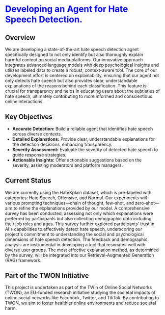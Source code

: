 <h1 style="color:blue;">Developing an Agent for Hate Speech Detection.</h1>


<h2>Overview</h2>
<p>We are developing a state-of-the-art hate speech detection agent specifically designed to not only identify but also thoroughly explain harmful content on social media platforms. Our innovative approach integrates advanced language models with deep psychological insights and utilizes labeled data to create a robust, context-aware tool. The core of our development effort is centered on explainability, ensuring that our agent not only detects hate speech but also provides clear, understandable explanations of the reasons behind each classification. This feature is crucial for transparency and helps in educating users about the subtleties of hate speech, ultimately contributing to more informed and conscientious online interactions.</p>

<h2>Key Objectives</h2>
<ul>
  <li><strong>Accurate Detection:</strong> Build a reliable agent that identifies hate speech across diverse contexts.</li>
  <li><strong>Detailed Explanations:</strong> Provide clear, understandable explanations for the detection decisions, enhancing transparency.</li>
  <li><strong>Severity Assessment:</strong> Evaluate the severity of detected hate speech to guide response strategies.</li>
  <li><strong>Actionable Insights:</strong> Offer actionable suggestions based on the severity, assisting moderators and platform managers.</li>
</ul>

<h2>Current Status</h2>
<p>We are currently using the HateXplain dataset, which is pre-labeled with categories: Hate Speech, Offensive, and Normal. Our experiments with various prompting techniques—chain of thought, few-shot, and zero-shot—aim to refine the explanations provided by our model. 
A comprehensive survey has been conducted, assessing not only which explanations were preferred by participants but also collecting demographic data including their job roles and ages. This survey further explored participants' trust in AI's capabilities to effectively detect hate speech, underscoring our project's commitment to understanding the social and psychological dimensions of hate speech detection. The feedback and demographic analysis are instrumental in developing a tool that resonates well with diverse user groups. The most effective explanation method, as determined by the survey, will be integrated into our Retrieval-Augmented Generation (RAG) framework.</p>

<h2>Part of the TWON Initiative</h2>

This project is undertaken as part of the TWin of Online Social Networks (TWON), an EU-funded research initiative studying the societal impacts of online social networks like Facebook, Twitter, and TikTok. By contributing to TWON, we aim to foster healthier online environments and reduce societal harm.
